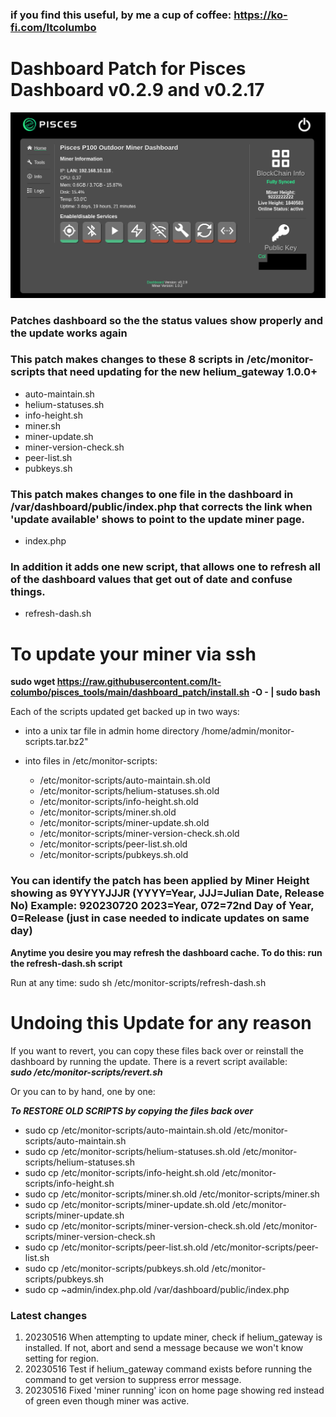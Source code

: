 ### if you find this useful, by me a cup of coffee: https://ko-fi.com/ltcolumbo

# Dashboard Patch for Pisces Dashboard v0.2.9 and v0.2.17

![Picture of Pisces dashboard after patched for helium_gateway](https://github.com/lt-columbo/pisces_tools/blob/main/dashboard_patch/pisces-dashboard-update-screen.png)

### Patches dashboard so the the status values show properly and the update works again

### This patch makes changes to these 8 scripts in /etc/monitor-scripts that need updating for the new helium_gateway 1.0.0+

* auto-maintain.sh
* helium-statuses.sh
* info-height.sh
* miner.sh
* miner-update.sh
* miner-version-check.sh
* peer-list.sh
* pubkeys.sh

### This patch makes changes to one file in the dashboard in /var/dashboard/public/index.php that corrects the link when 'update available' shows to point to the update miner page. 

* index.php

### In addition it adds one new script, that allows one to refresh all of the dashboard values that get out of date and confuse things.

* refresh-dash.sh

# To update your miner via ssh

**sudo wget https://raw.githubusercontent.com/lt-columbo/pisces_tools/main/dashboard_patch/install.sh -O - | sudo bash**

Each of the scripts updated get backed up in two ways:
* into a unix tar file in admin home directory /home/admin/monitor-scripts.tar.bz2"
* into files in /etc/monitor-scripts:

  - /etc/monitor-scripts/auto-maintain.sh.old
  - /etc/monitor-scripts/helium-statuses.sh.old
  - /etc/monitor-scripts/info-height.sh.old
  - /etc/monitor-scripts/miner.sh.old
  - /etc/monitor-scripts/miner-update.sh.old
  - /etc/monitor-scripts/miner-version-check.sh.old
  - /etc/monitor-scripts/peer-list.sh.old
  - /etc/monitor-scripts/pubkeys.sh.old

### You can identify the patch has been applied by Miner Height showing as 9YYYYJJJR (YYYY=Year, JJJ=Julian Date, Release No) Example: 920230720 2023=Year, 072=72nd Day of Year, 0=Release (just in case needed to indicate updates on same day)

**Anytime you desire you may refresh the dashboard cache. To do this: run the refresh-dash.sh script**  

Run at any time:
sudo sh /etc/monitor-scripts/refresh-dash.sh

# Undoing this Update for any reason  
If you want to revert, you can copy these files back over or reinstall the dashboard by running the update. There is a revert script available:  
***sudo /etc/monitor-scripts/revert.sh***

Or you can to by hand, one by one:

***To RESTORE OLD SCRIPTS by copying the files back over***  
- sudo cp /etc/monitor-scripts/auto-maintain.sh.old /etc/monitor-scripts/auto-maintain.sh
- sudo cp /etc/monitor-scripts/helium-statuses.sh.old /etc/monitor-scripts/helium-statuses.sh
- sudo cp /etc/monitor-scripts/info-height.sh.old /etc/monitor-scripts/info-height.sh
- sudo cp /etc/monitor-scripts/miner.sh.old /etc/monitor-scripts/miner.sh
- sudo cp /etc/monitor-scripts/miner-update.sh.old /etc/monitor-scripts/miner-update.sh
- sudo cp /etc/monitor-scripts/miner-version-check.sh.old /etc/monitor-scripts/miner-version-check.sh
- sudo cp /etc/monitor-scripts/peer-list.sh.old /etc/monitor-scripts/peer-list.sh
- sudo cp /etc/monitor-scripts/pubkeys.sh.old /etc/monitor-scripts/pubkeys.sh
- sudo cp ~admin/index.php.old /var/dashboard/public/index.php

### Latest changes
1. 20230516 When attempting to update miner, check if helium_gateway is installed. If not, abort and send a message because we won't know setting for region.
2. 20230516 Test if helium_gateway command exists before running the command to get version to suppress error message.
3. 20230516 Fixed 'miner running' icon on home page showing red instead of green even though miner was active.
